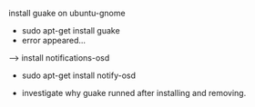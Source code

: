 install guake on ubuntu-gnome

- sudo apt-get install guake
- error appeared...

--> install notifications-osd

- sudo apt-get install notify-osd


* investigate why guake runned after installing and removing.
